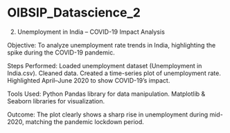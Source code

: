 # OIBSIP_Datascience_2
2. Unemployment in India – COVID-19 Impact Analysis

Objective:
To analyze unemployment rate trends in India, highlighting the spike during the COVID-19 pandemic.

Steps Performed:
Loaded unemployment dataset (Unemployment in India.csv).
Cleaned data.
Created a time-series plot of unemployment rate.
Highlighted April–June 2020 to show COVID-19’s impact.

Tools Used:
Python
Pandas library for data manipulation.
Matplotlib & Seaborn libraries for visualization.

Outcome:
The plot clearly shows a sharp rise in unemployment during mid-2020, matching the pandemic lockdown period.
